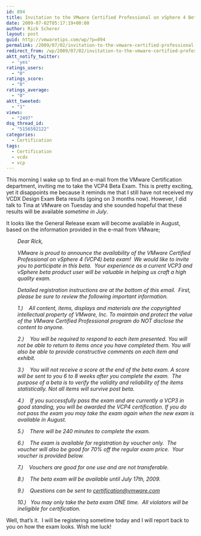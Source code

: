 ```yaml
---
id: 894
title: Invitation to the VMware Certified Professional on vSphere 4 Beta Exam
date: 2009-07-02T05:17:19+00:00
author: Rick Scherer
layout: post
guid: http://vmwaretips.com/wp/?p=894
permalink: /2009/07/02/invitation-to-the-vmware-certified-professional-on-vsphere-4-beta-exam/
redirect_from: /wp/2009/07/02/invitation-to-the-vmware-certified-professional-on-vsphere-4-beta-exam/
aktt_notify_twitter:
  - 'yes'
ratings_users:
  - "0"
ratings_score:
  - "0"
ratings_average:
  - "0"
aktt_tweeted:
  - "1"
views:
  - "2497"
dsq_thread_id:
  - "5156592122"
categories:
  - Certification
tags:
  - Certification
  - vcdx
  - vcp
---
```

This morning I wake up to find an e-mail from the VMware Certification department, inviting me to take the VCP4 Beta Exam. This is pretty exciting, yet it disappoints me because it reminds me that I still have not received my VCDX Design Exam Beta results (going on 3 months now). However, I did talk to Tina at VMware on Tuesday and she sounded hopeful that these results will be available _sometime in July_.

It looks like the General Release exam will become available in August, based on the information provided in the e-mail from VMware;



<p style="PADDING-LEFT: 30px">
  <em>Dear Rick,</em>
</p>

<p style="PADDING-LEFT: 30px">
  <em>VMware is proud to announce the availability of the VMware Certified Professional on vSphere 4 (VCP4) beta exam!  We would like to invite you to participate in this beta.  Your experience as a current VCP3 and vSphere beta product user will be valuable in helping us craft a high quality exam.</em>
</p>

<p style="PADDING-LEFT: 30px">
  <em>Detailed registration instructions are at the bottom of this email.  First, please be sure to review the following important information.</em>
</p>

<p style="PADDING-LEFT: 30px">
  <em>1.)    All content, items, displays and materials are the copyrighted intellectual property of VMware, Inc. To maintain and protect the value of the VMware Certified Professional program do NOT disclose the content to anyone.</em>
</p>

<p style="PADDING-LEFT: 30px">
  <em>2.)    You will be required to respond to each item presented. You will not be able to return to items once you have completed them. You will also be able to provide constructive comments on each item and exhibit.</em>
</p>

<p style="PADDING-LEFT: 30px">
  <em>3.)    You will not receive a score at the end of the beta exam. A score will be sent to you 6 to 8 weeks after you complete the exam.  The purpose of a beta is to verify the validity and reliability of the items statistically. Not all items will survive post beta.</em>
</p>

<p style="PADDING-LEFT: 30px">
  <em>4.)    If you successfully pass the exam and are currently a VCP3 in good standing, you will be awarded the VCP4 certification. If you do not pass the exam you may take the exam again when the new exam is available in August.</em>
</p>

<p style="PADDING-LEFT: 30px">
  <em>5.)    There will be 240 minutes to complete the exam.</em>
</p>

<p style="PADDING-LEFT: 30px">
  <em>6.)    The exam is available for registration by voucher only.  The voucher will also be good for 70% off the regular exam price.  Your voucher is provided below.</em>
</p>

<p style="PADDING-LEFT: 30px">
  <em>7.)    Vouchers are good for one use and are not transferable.</em>
</p>

<p style="PADDING-LEFT: 30px">
  <em>8.)    The beta exam will be available until July 17th, 2009.</em>
</p>

<p style="PADDING-LEFT: 30px">
  <em>9.)    Questions can be sent to </em><a href="mailto:certification@vmware.com"><em>certification@vmware.com</em></a>
</p>

<p style="PADDING-LEFT: 30px">
  <em>10.)   You may only take the beta exam ONE time.  All violators will be ineligible for certification.</em>
</p>

Well, that&#8217;s it.  I will be registering sometime today and I will report back to you on how the exam looks. Wish me luck!